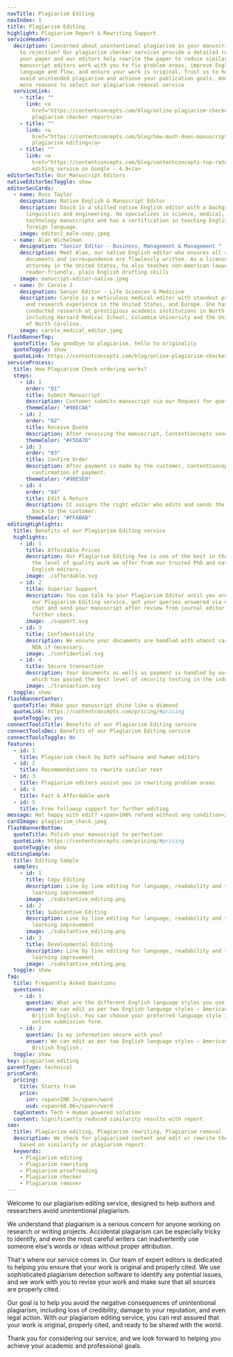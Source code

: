 ```yaml
---
navTitle: Plagiarism Editing
navIndex: 1
title: Plagiarism Editing
highlight: Plagiarism Report & Rewriting Support
serviceHeader:
  decription: Concerned about unintentional plagiarism in your manuscript leading
    to rejection? Our plagiarism checker services provide a detailed report on
    your paper and our editors help rewrite the paper to reduce similarity. Our
    manuscript editors work with you to fix problem areas, improve English
    language and flow, and ensure your work is original. Trust us to help you
    avoid unintended plagiarism and achieve your publication goals. And here are
    more reasons to select our plagiarism removal service
  serviceLink:
    - title: ""
      link: <a
        href="https://contentconcepts.com/blog/online-plagiarism-checker-how-does-plagiarism-detection-software-tool-work/">Free
        plagiarism checker report</a>
    - title: ""
      link: <a
        href="https://contentconcepts.com/blog/how-much-does-manuscript-editing-cost-per-page-per-word/">Affordable
        plagiarism editing</a>
    - title: ""
      link: <a
        href="https://contentconcepts.com/blog/contentconcepts-top-rated-academic-editing-and-proofreading-services/">Top-rated
        editing service on Google - 4.9</a>
editorSecTitle: Our Manuscript Editors
nativeEditorSecToggle: show
editorSecCards:
  - name: Ross Taylor
    designation: Native English & Manuscript Editor
    description: David is a skilled native English editor with a background in
      linguistics and engineering. He specializes in science, medical, and
      technology manuscripts and has a certification in teaching English as a
      foreign language.
    image: editor2_male-copy.jpeg
  - name: Alan Wichelman
    designation: "Senior Editor - Business, Management & Management "
    description: Meet Alan, our native English editor who ensures all corporate
      documents and correspondence are flawlessly written. As a licensed
      attorney in the United States, he also teaches non-American lawyers
      reader-friendly, plain English drafting skills
    image: manucript-editor-native.jpeg
  - name: Dr Carole J
    designation: Senior Editor - Life Sciences & Medicine
    description: Carole is a meticulous medical editor with standout professional
      and research experience in the United States, and Europe. She has
      conducted research at prestigious academic institutions in North America,
      including Harvard Medical School, Columbia University and the University
      of North Carolina.
    image: carole_medical_editor.jpeg
flashBannerTop:
  quoteTitle: Say goodbye to plagiarism, hello to originality
  quoteToggle: show
  quoteLink: https://contentconcepts.com/blog/online-plagiarism-checker-how-does-plagiarism-detection-software-tool-work/
serviceProcess:
  title: How Plagiarism Check ordering works?
  steps:
    - id: 1
      order: "01"
      title: Submit Manuscript
      description: Customer submits manuscript via our Request for quote page.
      themeColor: "#98ECA6"
    - id: 2
      order: "02"
      title: Receive Quote
      description: After receiving the manuscript, ContentConcepts sends price quote.
      themeColor: "#F5DA7D"
    - id: 3
      order: "03"
      title: Confirm Order
      description: After payment is made by the customer, ContentConcepts sends
        confirmation of payment.
      themeColor: "#98E5E0"
    - id: 4
      order: "04"
      title: Edit & Return
      description: CC assigns the right editor who edits and sends the edited document
        back to the customer.
      themeColor: "#FFABAB"
editingHighlights:
  title: Benefits of our Plagiarism Editing service
  highlights:
    - id: 1
      title: Affordable Prices
      description: Our Plagiarism Editing fee is one of the best in the industry for
        the level of quality work we offer from our trusted PhD and native
        English editors.
      image: ./affordable.svg
    - id: 2
      title: Superior Support
      description: You can talk to your Plagiarism Editor until you are satisfied with
        our Plagiarism Editing service, get your queries answered via email or
        chat and send your manuscript after review from journal editor for
        further check.
      image: ./support.svg
    - id: 3
      title: Confidentiality
      description: We ensure your documents are handled with utmost care. We can sign
        NDA if necessary.
      image: ./confidential.svg
    - id: 4
      title: Secure transaction
      description: Your documents as wells as payment is handled by our secure website
        which has passed the best level of security testing in the industry.
      image: ./transaction.svg
  toggle: show
flashBannerCenter:
  quoteTitle: Make your manuscript shine like a diamond
  quoteLink: https://contentconcepts.com/pricing/#pricing
  quoteToggle: yes
connectToolsTitle: Benefits of our Plagiarism Editing service
connectToolsDec: Benefits of our Plagiarism Editing service
connectToolsToggle: No
features:
  - id: 1
    title: Plagiarism check by both software and human editors
  - id: 2
    title: Recommendations to rewrite similar text
  - id: 3
    title: Plagiarism editors assist you in rewriting problem areas
  - id: 4
    title: Fast & Affordable work
  - id: 5
    title: Free followup support for further editing
message: Not happy with edit? <span>100% refund without any condition</span>
cardImage: plagiarism_check.jpeg
flashBannerBottom:
  quoteTitle: Polish your manuscript to perfection
  quoteLink: https://contentconcepts.com/pricing/#pricing
  quoteToggle: show
editingSample:
  title: Editing Sample
  samples:
    - id: 1
      title: Copy Editing
      description: Line by line editing for language, readability and technical
        learning improvement
      image: ./substantive_editing.png
    - id: 2
      title: Substantive Editing
      description: Line by line editing for language, readability and technical
        learning improvement
      image: ./substantive_editing.png
    - id: 3
      title: Developmental Editing
      description: Line by line editing for language, readability and technical
        learning improvement
      image: ./substantive_editing.png
  toggle: show
faq:
  title: Frequently Asked Questions
  questions:
    - id: 1
      question: What are the different English language styles you use while editing?
      answer: We can edit as per two English language styles – American English and
        British English. You can choose your preferred language style in the
        online submission form.
    - id: 2
      question: Is my information secure with you?
      answer: We can edit as per two English language styles – American English and
        British English.
  toggle: show
key: plagiarism_editing
parentType: technical
priceCard:
  pricing:
    title: Starts from
    price:
      inr: <span>INR 3</span>/word
      usd: <span>$0.06</span>/word
  tagContent: Tech + Human powered solution
  content: Significantly reduced similarity results with report
seo:
  title: Plagiarism editing, Plagiarism rewriting, Plagiarism removal
  description: We check for plagiarised content and edit or rewrite the manuscript
    based on similarity or plagiarism report.
  keywords:
    - Plagiarism editing
    - Plagiarism rewriting
    - Plagiarism proofreading
    - Plagiarism checker
    - Plagiarism remover
---
```

Welcome to our plagiarism editing service, designed to help authors and researchers avoid unintentional plagiarism.

We understand that plagiarism is a serious concern for anyone working on research or writing projects. Accidental plagiarism can be especially tricky to identify, and even the most careful writers can inadvertently use someone else's words or ideas without proper attribution.

That's where our service comes in. Our team of expert editors is dedicated to helping you ensure that your work is original and properly cited. We use sophisticated plagiarism detection software to identify any potential issues, and we work with you to revise your work and make sure that all sources are properly cited.

Our goal is to help you avoid the negative consequences of unintentional plagiarism, including loss of credibility, damage to your reputation, and even legal action. With our plagiarism editing service, you can rest assured that your work is original, properly cited, and ready to be shared with the world.

Thank you for considering our service, and we look forward to helping you achieve your academic and professional goals.